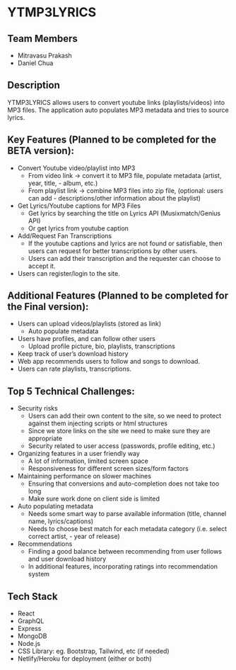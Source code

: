 # YTMP3LYRICS

## Team Members
- Mitravasu Prakash
- Daniel Chua

## Description
YTMP3LYRICS allows users to convert youtube links (playlists/videos) into MP3 files. The application auto populates MP3 metadata and tries to source lyrics.

## Key Features (Planned to be completed for the BETA version):
- Convert Youtube video/playlist into MP3
    - From video link → convert it to MP3 file, populate metadata (artist, year, title, - album, etc.)
    - From playlist link → combine MP3 files into zip file, (optional: users can add - descriptions/other information about the playlist)
- Get Lyrics/Youtube captions for MP3 Files
    - Get lyrics by searching the title on Lyrics API (Musixmatch/Genius API)
    - Or get lyrics from youtube caption
- Add/Request Fan Transcriptions
    - If the youtube captions and lyrics are not found or satisfiable, then users can request for better transcriptions by other users.
    - Users can add their transcription and the requester can choose to accept it.
- Users can register/login to the site.


## Additional Features (Planned to be completed for the Final version):
- Users can upload videos/playlists (stored as link)
    - Auto populate metadata
- Users have profiles, and can follow other users
    - Upload profile picture, bio, playlists, transcriptions
- Keep track of user’s download history
- Web app recommends users to follow and songs to download.
- Users can rate playlists, transcriptions.


## Top 5 Technical Challenges:
- Security risks
    - Users can add their own content to the site, so we need to protect against them injecting scripts or html structures
    - Since we store links on the site we need to make sure they are appropriate
    - Security related to user access (passwords, profile editing, etc.)
- Organizing features in a user friendly way
    - A lot of information, limited screen space
    - Responsiveness for different screen sizes/form factors
- Maintaining performance on slower machines
    - Ensuring that conversions and auto-completion does not take too long
    - Make sure work done on client side is limited
- Auto populating metadata
    - Needs some smart way to parse available information (title, channel name, lyrics/captions)
    - Needs to choose best match for each metadata category (i.e. select correct artist, - year of release)
- Recommendations
    - Finding a good balance between recommending from user follows and user download history
    - In additional features, incorporating ratings into recommendation system

## Tech Stack
- React 
- GraphQL
- Express
- MongoDB
- Node.js
- CSS Library: eg. Bootstrap, Tailwind, etc (if needed)
- Netlify/Heroku for deployment (either or both)
